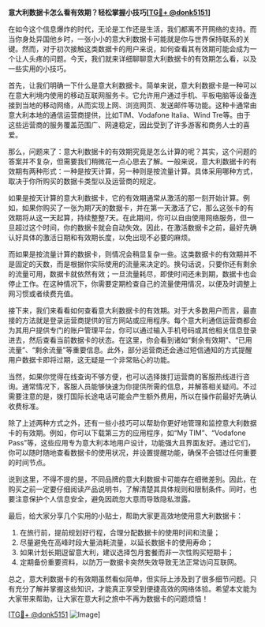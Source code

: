 **意大利数据卡怎么看有效期？轻松掌握小技巧[[TG💪+ @donk5151](https://t.me/s/donk5151)]**

在如今这个信息爆炸的时代，无论是工作还是生活，我们都离不开网络的支持。而当你身处异国他乡时，一张小小的意大利数据卡可能就是你与世界保持联系的关键。然而，对于初次接触这类数据卡的用户来说，如何查看其有效期可能会成为一个让人头疼的问题。今天，我们就来详细聊聊意大利数据卡的有效期怎么看，以及一些实用的小技巧。

首先，让我们明确一下什么是意大利数据卡。简单来说，意大利数据卡是一种可以在意大利境内使用的移动互联网服务卡。它允许用户通过手机、平板电脑等设备连接到当地的移动网络，从而实现上网、浏览网页、发送邮件等功能。这种卡通常由意大利本地的通信运营商提供，比如TIM、Vodafone Italia、Wind Tre等。由于这些运营商的服务覆盖范围广、网速稳定，因此受到了许多游客和商务人士的喜爱。

那么，问题来了：意大利数据卡的有效期究竟是怎么计算的呢？其实，这个问题的答案并不复杂，但需要我们稍微花一点心思去了解。一般来说，意大利数据卡的有效期有两种形式：一种是按天计算，另一种则是按流量计算。具体采用哪种方式，取决于你所购买的数据卡类型以及运营商的规定。

如果是按天计算的意大利数据卡，它的有效期通常从激活的那一刻开始计算。例如，如果你购买了一张为期7天的数据卡，并在第一天激活了它，那么这张卡的有效期将从这一天起算，持续整整7天。在此期间，你可以自由使用网络服务，但一旦超过这个时间，你的数据卡就会自动失效。因此，在激活数据卡之前，最好先确认好具体的激活日期和有效期长度，以免出现不必要的麻烦。

而如果是按流量计算的数据卡，则情况会稍显复杂一些。这类数据卡的有效期并不是固定的天数，而是根据你实际使用的流量来决定的。换句话说，只要你还有剩余的流量可用，数据卡就依然有效；一旦流量耗尽，即使时间还未到期，数据卡也会停止工作。在这种情况下，你需要定期检查自己的流量使用情况，以便及时调整上网习惯或者续费充值。

接下来，我们来看看如何查看意大利数据卡的有效期。对于大多数用户而言，最直接的方法就是登录运营商提供的官方网站或应用程序。每个意大利通信运营商都会为其用户提供专门的账户管理平台，你可以通过输入手机号码或其他相关信息登录进去，然后查看当前数据卡的状态。在这里，你会看到诸如“剩余有效期”、“已用流量”、“剩余流量”等重要信息。此外，部分运营商还会通过短信通知的方式提醒用户数据卡即将过期，这无疑是一个非常贴心的功能。

当然，如果你觉得在线查询不够方便，也可以选择拨打运营商的客服热线进行咨询。通常情况下，客服人员能够快速为你提供所需的信息，并解答相关疑问。不过需要注意的是，拨打国际长途电话可能会产生额外费用，所以在操作前最好先确认收费标准。

除了上述两种方式之外，还有一些小技巧可以帮助你更好地管理和监控意大利数据卡的有效期。例如，你可以下载第三方的应用程序，如“My TIM”、“Vodafone Pass”等，这些应用专为意大利本地用户设计，功能强大且界面友好。通过它们，你可以随时随地查看数据卡的使用状况，并设置提醒功能，确保不会错过任何重要的时间节点。

说到这里，不得不提的是，不同品牌的意大利数据卡可能存在细微差别。因此，在购买之前一定要仔细阅读产品说明书，了解清楚其具体规则和限制条件。同时，也要注意保护个人信息安全，避免因疏忽大意而导致隐私泄露。

最后，给大家分享几个实用的小贴士，帮助大家更高效地使用意大利数据卡：

1. 在旅行前，提前规划好行程，合理分配数据卡的使用时间和流量；
2. 尽量避免在高峰时段大量消耗流量，以延长数据卡的使用寿命；
3. 如果计划长期逗留意大利，建议选择包月套餐而非一次性购买短期卡；
4. 定期备份重要资料，以防万一数据卡突然失效导致无法正常访问互联网。

总之，意大利数据卡的有效期虽然看似简单，但实际上涉及到了很多细节问题。只有充分了解并掌握这些知识，才能真正享受到便捷高效的网络体验。希望本文能为大家带来帮助，让大家在意大利之旅中不再为数据卡的问题烦恼！

[[TG💪+ @donk5151](https://t.me/s/donk5151) ![Image](https://i.postimg.cc/rwNCRYN7/Snipaste-2025-04-30-17-27-05.png)]